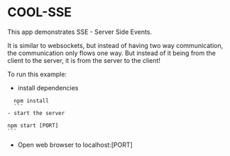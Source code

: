 # COOL-SSE

This app demonstrates SSE - Server Side Events. 

It is similar to websockets, but instead of having two way communication, the communication only flows one way. But instead of it being
from the client to the server, it is from the server to the client!

To run this example:
 - install dependencies
  ```
    npm install
    ```
 - start the server
  ```
    npm start [PORT]
    ```
 - Open web browser to localhost:[PORT]
